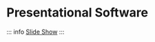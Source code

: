 # Presentational Software

::: info
[Slide Show](https://docs.google.com/presentation/d/1oHcADNIgH-jrTbyrChic9CLVyDHY1KQrS57oMMubjZo/edit?usp=sharing)
:::
